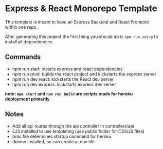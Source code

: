 # Express & React Monorepo Template

This template is meant to have an Express Backend and React Frontend within one repo.

After generating this project the first thing you should do is `npm run setup` to install all dependencies
## Commands

- npm run start: installs express and react dependencies
- npm run prod: builds the react project and kickstarts the express server
- npm run dev:react: kickstarts the React dev server
- npm run dev:express: kickstarts express dev server

**note: `npm start` and `npm run build` are scripts made for heroku deployment primarily**

## Notes

- Add all api routes through the api controller in controllers/api
- EJS installed to use templating (use public folder for CSS/JS files)
- proc file determines startup command for heroku
- dotenv installed, so can create a .env file